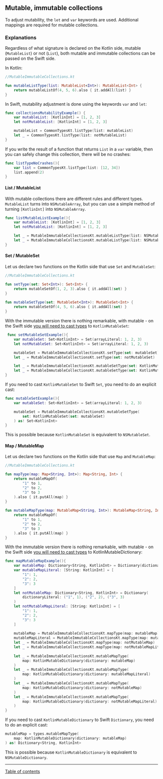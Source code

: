 ## Mutable, immutable collections

To adjust mutability, the `let` and `var` keywords are used. Additional mappings are required for mutable collections.

### Explanations

Regardless of what signature is declared on the Kotlin side, mutable (`MutableList`) or not (`List`), both mutable and immutable collections can be passed on the Swift side.

In Kotlin:

```kotlin
//MutableImmutableCollections.kt

fun mutableListType(list: MutableList<Int>): MutableList<Int> {
    return mutableListOf(4, 5, 6).also { it.addAll(list) }
}
```

In Swift, mutability adjustment is done using the keywords `var` and `let`:

```swift
func collectionsMutabilityExample() {
    var mutableList: [KotlinInt] = [1, 2, 3]
    let notMutableList: [KotlinInt] = [1, 2, 3]

    mutableList = CommonTypesKt.listType(list: mutableList)
    let _ = CommonTypesKt.listType(list: notMutableList)
}
```

If you write the result of a function that returns `List` in a `var` variable, then you can safely change this collection, there will be no crashes:

```swift
func listTypeNoCrashes(){
    var list = CommonTypesKt.listType(list: [12, 34])
    list.append(2)
}
```

#### List / MutableList

With mutable collections there are different rules and different types. `MutableList` turns into `NSMutableArray`, but you can use a simple method of turning `[KotlinInt]` into `NSMutableArray`.

```swift
func listMutableListExample(){
    var mutableList: [KotlinInt] = [1, 2, 3]
    let notMutableList: [KotlinInt] = [1, 2, 3]

    let _ = MutableImmutableCollectionsKt.mutableListType(list: NSMutableArray(array: notMutableList))
    let _ = MutableImmutableCollectionsKt.mutableListType(list: NSMutableArray(array: mutableList))
}
```

#### Set / MutableSet

Let us declare two functions on the Kotlin side that use `Set` and `MutableSet`:

```kotlin
//MutableImmutableCollections.kt

fun setType(set: Set<Int>): Set<Int> {  
    return mutableSetOf(1, 2, 3).also { it.addAll(set) }  
}  
  
fun mutableSetType(set: MutableSet<Int>): MutableSet<Int> {  
    return mutableSetOf(4, 5, 6).also { it.addAll(set) }  
}
```

With the immutable version there is nothing remarkable, with mutable - on the Swift side [you will need to cast types](https://kotlinlang.org/docs/native-objc-interop.html#collections)  to `KotlinMutableSet`:

```swift
 func setMutableSetExample(){
    var mutableSet: Set<KotlinInt> = Set(arrayLiteral: 1, 2, 3)
    let notMutableSet: Set<KotlinInt> = Set(arrayLiteral: 1, 2, 3)

    mutableSet = MutableImmutableCollectionsKt.setType(set: mutableSet)
    let _ = MutableImmutableCollectionsKt.setType(set: notMutableSet)

    let _ = MutableImmutableCollectionsKt.mutableSetType(set: KotlinMutableSet(set: mutableSet))
    let _ = MutableImmutableCollectionsKt.mutableSetType(set: KotlinMutableSet(set: notMutableSet))
}
```

If you need to cast `KotlinMutableSet` to Swift `Set`, you need to do an explicit cast:

```swift
func mutableSetExample(){
    var mutableSet: Set<KotlinInt> = Set(arrayLiteral: 1, 2, 3)

    mutableSet = MutableImmutableCollectionsKt.mutableSetType(
        set: KotlinMutableSet(set: mutableSet)
    ) as! Set<KotlinInt>
}
```

This is possible because `KotlinMutableSet` is equivalent to `NSMutableSet`.

#### Map / MutableMap
Let us declare two functions on the Kotlin side that use `Map` and `MutableMap`:

```kotlin
//MutableImmutableCollections.kt

fun mapType(map: Map<String, Int>): Map<String, Int> {  
    return mutableMapOf(  
        "1" to 1,  
		"2" to 2,  
		"3" to 3  
	).also { it.putAll(map) }  
}  
  
fun mutableMapType(map: MutableMap<String, Int>): MutableMap<String, Int> {  
    return mutableMapOf(  
        "1" to 1,  
		"2" to 2,  
		"3" to 3  
	).also { it.putAll(map) }  
}
```

With the immutable version there is nothing remarkable, with mutable - on the Swift side [you will need to cast types](https://kotlinlang.org/docs/native-objc-interop.html#collections) to KotlinMutableDictionary:

```swift
func mapMutableMapExample(){
    var mutableMap: Dictionary<String, KotlinInt> = Dictionary(dictionaryLiteral: ("1", 1), ("2", 2), ("3", 3))
    var mutableMapLiteral: [String: KotlinInt] = [
        "1": 1,
        "2": 2,
        "3": 3
    ]
    let notMutableMap: Dictionary<String, KotlinInt> = Dictionary(
        dictionaryLiteral: ("1", 1), ("2", 2), ("3", 3)
    )
    let notMutableMapLiteral: [String: KotlinInt] = [
        "1": 1,
        "2": 2,
        "3": 3
    ]
    
    mutableMap = MutableImmutableCollectionsKt.mapType(map: mutableMap)
    mutableMapLiteral = MutableImmutableCollectionsKt.mapType(map: mutableMapLiteral)
    let _ = MutableImmutableCollectionsKt.mapType(map: notMutableMap)
    let _ = MutableImmutableCollectionsKt.mapType(map: notMutableMapLiteral)
    
    let _ = MutableImmutableCollectionsKt.mutableMapType(
        map: KotlinMutableDictionary(dictionary: mutableMap)
    )
    let _ = MutableImmutableCollectionsKt.mutableMapType(
        map: KotlinMutableDictionary(dictionary: mutableMapLiteral)
    )
    let _ = MutableImmutableCollectionsKt.mutableMapType(
        map: KotlinMutableDictionary(dictionary: notMutableMap)
    )
    let _ = MutableImmutableCollectionsKt.mutableMapType(
        map: KotlinMutableDictionary(dictionary: notMutableMapLiteral)
    )
}
```

If you need to cast `KotlinMutableDictionary` to Swift `Dictionary`, you need to do an explicit cast:

```swift
mutableMap = types.mutableMapType(
	map: KotlinMutableDictionary(dictionary: mutableMap)
) as! Dictionary<String, KotlinInt>
```

This is possible because `KotlinMutableDictionary` is equivalent to `NSMutableDictionary`.

---
[Table of contents](/README.md)